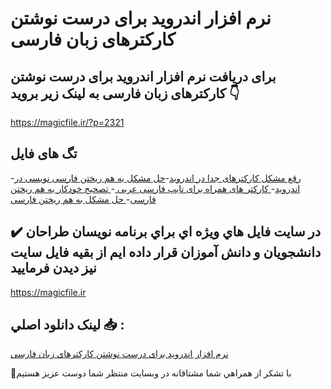 # نرم افزار اندروید برای درست نوشتن کارکترهای زبان فارسی

## برای دریافت نرم افزار اندروید برای درست نوشتن کارکترهای زبان فارسی به لینک زیر بروید 👇

https://magicfile.ir/?p=2321

## تگ های فایل

-[رقع مشکل کارکترهای جدا در اندروید](https://magicfile.ir/product/%d9%86%d8%b1%d9%85-%d8%a7%d9%81%d8%b2%d8%a7%d8%b1-%d8%a7%d9%86%d8%af%d8%b1%d9%88%db%8c%d8%af-%d8%a8%d8%b1%d8%a7%db%8c-%d8%af%d8%b1%d8%b3%d8%aa-%d9%86%d9%88%d8%b4%d8%aa%d9%86-%da%a9%d8%a7%d8%b1%da%a9%d8%aa%d8%b1%d9%87%d8%a7%db%8c-%d8%b2%d8%a8%d8%a7%d9%86-%d9%81%d8%a7%d8%b1%d8%b3%db%8c/)-[حل مشکل به هم ریختن فارسی نویسی در اندروید](https://magicfile.ir/product/%d9%86%d8%b1%d9%85-%d8%a7%d9%81%d8%b2%d8%a7%d8%b1-%d8%a7%d9%86%d8%af%d8%b1%d9%88%db%8c%d8%af-%d8%a8%d8%b1%d8%a7%db%8c-%d8%af%d8%b1%d8%b3%d8%aa-%d9%86%d9%88%d8%b4%d8%aa%d9%86-%da%a9%d8%a7%d8%b1%da%a9%d8%aa%d8%b1%d9%87%d8%a7%db%8c-%d8%b2%d8%a8%d8%a7%d9%86-%d9%81%d8%a7%d8%b1%d8%b3%db%8c/)-[ کارکتر های همراه برای تایپ فارسی عربی ](https://magicfile.ir/product/%d9%86%d8%b1%d9%85-%d8%a7%d9%81%d8%b2%d8%a7%d8%b1-%d8%a7%d9%86%d8%af%d8%b1%d9%88%db%8c%d8%af-%d8%a8%d8%b1%d8%a7%db%8c-%d8%af%d8%b1%d8%b3%d8%aa-%d9%86%d9%88%d8%b4%d8%aa%d9%86-%da%a9%d8%a7%d8%b1%da%a9%d8%aa%d8%b1%d9%87%d8%a7%db%8c-%d8%b2%d8%a8%d8%a7%d9%86-%d9%81%d8%a7%d8%b1%d8%b3%db%8c/)-[ تصحیح خودکار به هم ریختن فارسی](https://magicfile.ir/product/%d9%86%d8%b1%d9%85-%d8%a7%d9%81%d8%b2%d8%a7%d8%b1-%d8%a7%d9%86%d8%af%d8%b1%d9%88%db%8c%d8%af-%d8%a8%d8%b1%d8%a7%db%8c-%d8%af%d8%b1%d8%b3%d8%aa-%d9%86%d9%88%d8%b4%d8%aa%d9%86-%da%a9%d8%a7%d8%b1%da%a9%d8%aa%d8%b1%d9%87%d8%a7%db%8c-%d8%b2%d8%a8%d8%a7%d9%86-%d9%81%d8%a7%d8%b1%d8%b3%db%8c/)-[ حل مشکل به هم ریختن فارسی](https://magicfile.ir/product/%d9%86%d8%b1%d9%85-%d8%a7%d9%81%d8%b2%d8%a7%d8%b1-%d8%a7%d9%86%d8%af%d8%b1%d9%88%db%8c%d8%af-%d8%a8%d8%b1%d8%a7%db%8c-%d8%af%d8%b1%d8%b3%d8%aa-%d9%86%d9%88%d8%b4%d8%aa%d9%86-%da%a9%d8%a7%d8%b1%da%a9%d8%aa%d8%b1%d9%87%d8%a7%db%8c-%d8%b2%d8%a8%d8%a7%d9%86-%d9%81%d8%a7%d8%b1%d8%b3%db%8c/)

## ✔️ در سايت فايل هاي ويژه اي براي برنامه نويسان طراحان دانشجويان و دانش آموزان قرار داده ايم از بقيه فايل سايت نيز ديدن فرماييد

https://magicfile.ir


## لينک دانلود اصلي 📥 :

[نرم افزار اندروید برای درست نوشتن کارکترهای زبان فارسی](https://magicfile.ir/product/%d9%86%d8%b1%d9%85-%d8%a7%d9%81%d8%b2%d8%a7%d8%b1-%d8%a7%d9%86%d8%af%d8%b1%d9%88%db%8c%d8%af-%d8%a8%d8%b1%d8%a7%db%8c-%d8%af%d8%b1%d8%b3%d8%aa-%d9%86%d9%88%d8%b4%d8%aa%d9%86-%da%a9%d8%a7%d8%b1%da%a9%d8%aa%d8%b1%d9%87%d8%a7%db%8c-%d8%b2%d8%a8%d8%a7%d9%86-%d9%81%d8%a7%d8%b1%d8%b3%db%8c/) 


🙏با تشکر از همراهي شما مشتاقانه در وبسایت منتظر شما دوست عزیز هستیم

